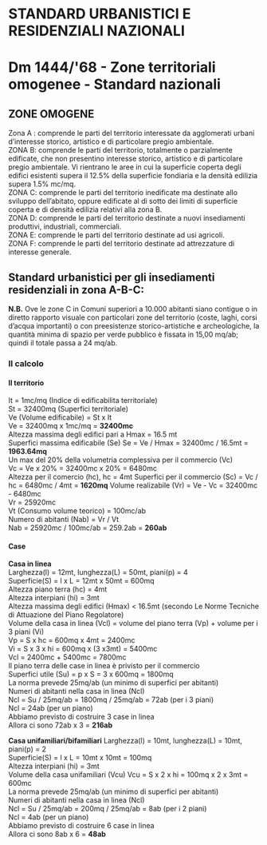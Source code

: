 # STANDARD URBANISTICI E RESIDENZIALI NAZIONALI
# Dm 1444/'68 - Zone territoriali omogenee - Standard nazionali

## ZONE OMOGENE

Zona A :  comprende le parti del territorio interessate da agglomerati urbani d’interesse storico, artistico e di particolare pregio ambientale.<br>
ZONA B: comprende le parti del territorio, totalmente o parzialmente edificate, che non presentino interesse storico, artistico e di particolare pregio ambientale. Vi rientrano le aree in cui la superficie coperta degli edifici esistenti supera il 12.5% della superficie fondiaria e la densità edilizia supera 1.5% mc/mq.<br>
ZONA C: comprende le parti del territorio inedificate ma destinate allo sviluppo dell’abitato, oppure edificate al di sotto dei limiti di superficie coperta e di densità edilizia relativi alla zona B.<br>
ZONA D: comprende le parti del territorio destinate a nuovi insediamenti produttivi, industriali, commerciali.<br>
ZONA E: comprende le parti del territorio destinate ad usi agricoli.<br>
ZONA F: comprende le parti del territorio destinate ad attrezzature di interesse generale.

## Standard urbanistici per gli insediamenti residenziali in zona A-B-C:

**N.B.** Ove le zone C in Comuni superiori a 10.000 abitanti siano contigue o in diretto rapporto visuale con particolari zone del territorio (coste, laghi, corsi d’acqua importanti) o con preesistenze storico-artistiche e archeologiche, la quantità minima di spazio per verde pubblico è fissata in 15,00 mq/ab; quindi il totale passa a 24 mq/ab.

### Il calcolo<br>
#### Il territorio<br>
It = 1mc/mq (Indice di edificabilita territoriale)<br>
St = 32400mq (Superfici territoriale)<br>
Ve (Volume edificabile) = St x It<br>
Ve = 32400mq x 1mc/mq = **32400mc**<br>
Altezza massima degli edifici pari a Hmax = 16.5 mt<br>
Superfici massima edificabile (Se) Se = Ve / Hmax = 32400mc / 16.5mt = **1963.64mq**<br>
Un max del 20% della volumetria complessiva per il commercio (Vc)<br>
Vc = Ve x 20% = 32400mc x 20% = 6480mc<br>
Altezza per il comercio (hc), hc = 4mt
Superfici per il commercio (Sc) = Vc / hc = 6480mc / 4mt = **1620mq**
Volume realizabile (Vr) = Ve - Vc = 32400mc - 6480mc<br>
Vr = 25920mc<br>
Vt (Consumo volume teorico) = 100mc/ab<br>
Numero di abitanti (Nab) = Vr / Vt<br>
Nab = 25920mc / 100mc/ab = 259.2ab = **260ab**

#### Case<br>
**Casa in linea**<br>
Larghezza(l) = 12mt, lunghezza(L) = 50mt, piani(p) = 4<br>
Superficie(S) = l x L = 12mt x 50mt = 600mq<br>
Altezza piano terra (hc) = 4mt<br>
Altezza interpiani (hi) = 3mt<br>
Altezza massima degli edifici (Hmax) < 16.5mt (secondo Le Norme Tecniche di Attuazione del Piano Regolatore)<br>
Volume della casa in linea (Vcl) = volume del piano terra (Vp) + volume per i 3 piani (Vi)<br>
Vp = S x hc = 600mq x 4mt = 2400mc<br>
Vi = S x 3 x hi = 600mq x (3 x3mt) = 5400mc<br>
Vcl = 2400mc + 5400mc = 7800mc<br>
Il piano terra delle case in linea è privisto per il commercio<br>
Superfici utile (Su) = p x S = 3 x 600mq = 1800mq<br>
La norma prevede 25mq/ab (un minimo di superfici per abitanti)<br>
Numeri di abitanti nella casa in linea (Ncl)<br>
Ncl = Su / 25mq/ab = 1800mq / 25mq/ab = 72ab (per i 3 piani)<br>
Ncl = 24ab (per un piano)<br>
Abbiamo previsto di costruire 3 case in linea<br>
Allora ci sono 72ab x 3 = **216ab**

**Casa unifamiliari/bifamiliari**
Larghezza(l) = 10mt, lunghezza(L) = 10mt, piani(p) = 2<br>
Superficie(S) = l x L = 10mt x 10mt = 100mq<br>
Altezza interpiani (hi) = 3mt<br>
Volume della casa unifamiliari (Vcu)
Vcu = S x 2 x hi = 100mq x 2 x 3mt = 600mc<br>
La norma prevede 25mq/ab (un minimo di superfici per abitanti)<br>
Numeri di abitanti nella casa in linea (Ncl)<br>
Ncl = Su / 25mq/ab = 200mq / 25mq/ab = 8ab (per i 2 piani)<br>
Ncl = 4ab (per un piano)<br>
Abbiamo previsto di costruire 6 case in linea<br>
Allora ci sono 8ab x 6 = **48ab**


